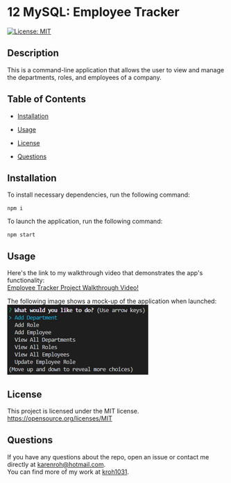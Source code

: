 # 12 MySQL: Employee Tracker

[![License: MIT](https://img.shields.io/badge/License-MIT-yellow.svg)](https://opensource.org/licenses/MIT)

## Description

This is a command-line application that allows the user to view and manage the departments, roles, and employees of a company.

## Table of Contents

- [Installation](#installation)

- [Usage](#usage)

- [License](#license)

- [Questions](#questions)

## Installation

To install necessary dependencies, run the following command:

```
npm i
```

To launch the application, run the following command:

```
npm start
```

## Usage

Here's the link to my walkthrough video that demonstrates the app's functionality:  
[Employee Tracker Project Walkthrough Video!](https://drive.google.com/file/d/1T--L6_IcM3BIUufpP6rfepwFFoMJ6obN/view/)

The following image shows a mock-up of the application when launched:
![List of choices of what the user would like to do](https://github.com/kroh1031/week-12-employee-tracker/raw/main/db/employee-tracker-choices.png)

## License

This project is licensed under the MIT license.  
https://opensource.org/licenses/MIT

## Questions

If you have any questions about the repo, open an issue or contact me directly at karenroh@hotmail.com.  
 You can find more of my work at [kroh1031](https://github.com/kroh1031).
